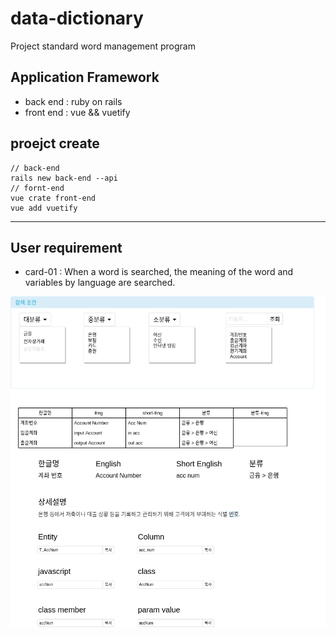 # data-dictionary
Project standard word management program

## Application Framework
- back end  : ruby on rails
- front end : vue && vuetify

## proejct create
```
// back-end
rails new back-end --api
// fornt-end
vue crate front-end
vue add vuetify
```
---
## User requirement
- card-01 : When a word is searched, the meaning of the word and variables by language are searched.

![ui-sketch](./document/ui-sketch.png "ui-sketch")
